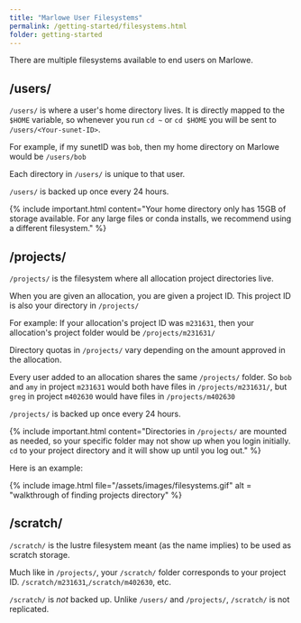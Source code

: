 ```yaml
---
title: "Marlowe User Filesystems"
permalink: /getting-started/filesystems.html
folder: getting-started
---
```



There are multiple filesystems available to end users on Marlowe.

## /users/

`/users/` is where a user's home directory lives. It is directly mapped to the `$HOME` variable, so whenever you run `cd ~` or `cd $HOME` you will be sent to `/users/<Your-sunet-ID>`.

For example, if my sunetID was `bob`, then my home directory on Marlowe would be `/users/bob`

Each directory in `/users/` is unique to that user.

`/users/` is backed up once every 24 hours.

{% include important.html content="Your home directory only has 15GB of storage available. For any large files or conda installs, we recommend using a different filesystem." %}


## /projects/

`/projects/` is the filesystem where all allocation project directories live.

When you are given an allocation, you are given a project ID. This project ID is also your directory in `/projects/`

For example: If your allocation's project ID was `m231631`, then your allocation's project folder would be `/projects/m231631/`

Directory quotas in `/projects/` vary depending on the amount approved in the allocation.

Every user added to an allocation shares the same `/projects/` folder. So `bob` and `amy` in project `m231631` would both have files in `/projects/m231631/`, but `greg` in project `m402630` would have files in `/projects/m402630`

`/projects/` is backed up once every 24 hours.

{% include important.html content="Directories in `/projects/` are mounted as needed, so your specific folder may not show up when you login initially. `cd` to your project directory and it will show up until you log out." %}


Here is an example:

{% include image.html file="/assets/images/filesystems.gif" alt = "walkthrough of finding projects directory" %}

## /scratch/

`/scratch/` is the lustre filesystem meant (as the name implies) to be used as scratch storage.

Much like in `/projects/`, your `/scratch/` folder corresponds to your project ID. `/scratch/m231631`,`/scratch/m402630`, etc.

`/scratch/` is *not* backed up. Unlike `/users/` and `/projects/`, `/scratch/` is not replicated.
